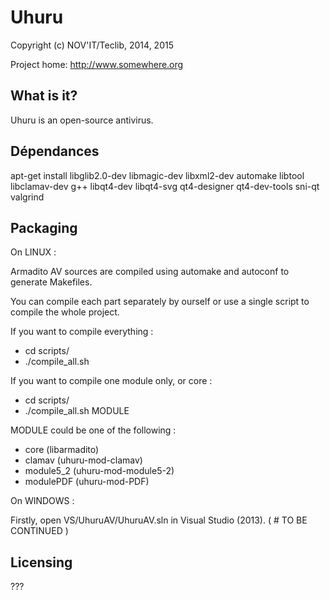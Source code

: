 Uhuru
=====

Copyright (c) NOV'IT/Teclib, 2014, 2015

Project home: http://www.somewhere.org

What is it?
-----------

Uhuru is an open-source antivirus.

Dépendances
-----------

apt-get install libglib2.0-dev libmagic-dev libxml2-dev automake libtool libclamav-dev g++ libqt4-dev libqt4-svg qt4-designer qt4-dev-tools sni-qt valgrind

Packaging
---------------------
On LINUX :

Armadito AV sources are compiled using automake and autoconf to generate Makefiles.

You can compile each part separately by ourself or use a single script to compile the whole project.

If you want to compile everything :

* cd scripts/
* ./compile_all.sh

If you want to compile one module only, or core :

* cd scripts/
* ./compile_all.sh MODULE

MODULE could be one of the following : 

* core (libarmadito)
* clamav (uhuru-mod-clamav)
* module5_2 (uhuru-mod-module5-2)
* modulePDF (uhuru-mod-PDF)


On WINDOWS :

Firstly, open VS/UhuruAV/UhuruAV.sln in Visual Studio (2013).
( # TO BE CONTINUED )

Licensing
---------

???

